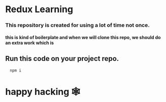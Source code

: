 # Redux Learning

### This repository is created for using a lot of time not once.

#### this is kind of boilerplate and when we will clone this repo, we should do an extra work which is

## Run this code on your project repo.

```js
  npm i
```


# happy hacking 🕸️
